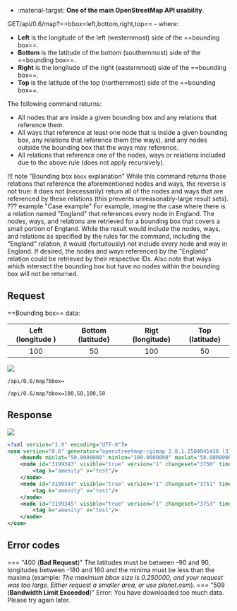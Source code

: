 <div class="grid cards" markdown>

- :material-target: **One of the main OpenStreetMap API usability**.

</div>

GET/api/0.6/map?==bbox=left,bottom,right,top== - where:

- **Left** is the longitude of the left (westernmost) side of the ==bounding box==.
- **Bottom** is the latitude of the bottom (southernmost) side of the ==bounding box==.
- **Right** is the longitude of the right (easternmost) side of the ==bounding box==.
- **Top** is the latitude of the top (northernmost) side of the ==bounding box==.

The following command returns:

- All nodes that are inside a given bounding box and any relations that reference them.
- All ways that reference at least one node that is inside a given bounding box, any relations that reference them (the ways), and any nodes outside the bounding box that the ways may reference.
- All relations that reference one of the nodes, ways or relations included due to the above rule (does not apply recursively).

!!! note "Bounding box `bbox` explanation"
    While this command returns those relations that reference the aforementioned nodes and ways, the reverse is not true: it does not (necessarily) return all of the nodes and ways that are referenced by these relations (this prevents unreasonably-large result sets).
    ??? example "Case example"
        For example, imagine the case where there is a relation named "England" that references every node in England. The nodes, ways, and relations are retrieved for a bounding box that covers a small portion of England. While the result would include the nodes, ways, and relations as specified by the rules for the command, including the "England" relation, it would (fortuitously) not include every node and way in England. If desired, the nodes and ways referenced by the "England" relation could be retrieved by their respective IDs. Also note that ways which intersect the bounding box but have no nodes within the bounding box will not be returned.

## Request

==Bounding box== data:

| Left (longitude ) | Bottom (latitude) | Rigt (longitude) | Top (latitude) |
| :---: | :---:| :---:| :---: |
| 100 | 50 | 100 | 50 |

![](https://img.shields.io/badge/GET-green)

```
/api/0.6/map?bbox=
```

``` title="Example data request"
/api/0.6/map?bbox=100,50,100,50
```

## Response

![](https://img.shields.io/badge/Response-200%20OK-brightgreen)

``` xml linenums="1" hl_lines="3"
<?xml version="1.0" encoding="UTF-8"?>
<osm version="0.6" generator="openstreetmap-cgimap 2.0.1.2504041438 (3164272 faffy.openstreetmap.org)" copyright="OpenStreetMap and contributors" attribution="http://www.openstreetmap.org/copyright" license="http://opendatacommons.org/licenses/odbl/1-0/">
    <bounds minlat="50.0000000" minlon="100.0000000" maxlat="50.0000000" maxlon="100.0000000"/>
    <node id="3199343" visible="true" version="1" changeset="3750" timestamp="2010-04-27T21:37:49Z" user="Melaskia" uid="129" lat="50.0000000" lon="100.0000000">
        <tag k="amenity" v="test"/>
    </node>
    <node id="3199344" visible="true" version="1" changeset="3751" timestamp="2010-04-27T21:42:11Z" user="Melaskia" uid="129" lat="50.0000000" lon="100.0000000">
        <tag k="amenity" v="test"/>
    </node>
    <node id="3199345" visible="true" version="1" changeset="3753" timestamp="2010-04-27T21:43:46Z" user="Melaskia" uid="129" lat="50.0000000" lon="100.0000000">
        <tag k="amenity" v="test"/>
    </node>
</osm>
```

## Error codes

=== "400 (**Bad Request**)"
    The latitudes must be between -90 and 90, longitudes between -180 and 180 and the minima must be less than the maxima (example: *The maximum bbox size is 0.250000, and your request was too large. Either request a smaller area, or use planet.osm*).
=== "509 (**Bandwidth Limit Exceeded**)"
    Error: You have downloaded too much data. Please try again later.